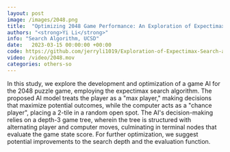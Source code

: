 ```yaml
---
layout: post
image: /images/2048.png
title:  "Optimizing 2048 Game Performance: An Exploration of Expectimax Search and Heuristic Evaluations"
authors: "<strong>Yi Li</strong>"
info: "Search Algorithm, UCSD"
date:   2023-03-15 00:00:00 +00:00
code: https://github.com/jerryli1019/Exploration-of-Expectimax-Search-and-Heuristic-Evaluations
video: /video/2048.mov
categories: others-so 
---
```

In this study, we explore the development and optimization of a game AI for the 2048 puzzle game, employing the expectimax search algorithm. The proposed AI model treats the player as a "max player," making decisions that maximize potential outcomes, while the computer acts as a "chance player", placing a 2-tile in a random open spot. The AI's decision-making relies on a depth-3 game tree, wherein the tree is structured with alternating player and computer moves, culminating in terminal nodes that evaluate the game state score. For further optimization, we suggest potential improvements to the search depth and the evaluation function. 